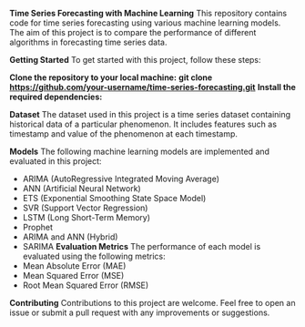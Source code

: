 **Time Series Forecasting with Machine Learning**
This repository contains code for time series forecasting using various machine learning models. The aim of this project is to compare the performance of different algorithms in forecasting time series data.

**Getting Started**
To get started with this project, follow these steps:

**Clone the repository to your local machine:**
      **git clone https://github.com/your-username/time-series-forecasting.git**
**Install the required dependencies:**

**Dataset**
The dataset used in this project is a time series dataset containing historical data of a particular phenomenon. It includes features such as timestamp and value of the phenomenon at each timestamp.

**Models**
The following machine learning models are implemented and evaluated in this project:

  - ARIMA (AutoRegressive Integrated Moving Average)
  - ANN (Artificial Neural Network)
  - ETS (Exponential Smoothing State Space Model)
  - SVR (Support Vector Regression)
  - LSTM (Long Short-Term Memory)
  - Prophet
  - ARIMA and ANN (Hybrid)
  - SARIMA
**Evaluation Metrics**
The performance of each model is evaluated using the following metrics:
  - Mean Absolute Error (MAE)
  - Mean Squared Error (MSE)
  - Root Mean Squared Error (RMSE)

**Contributing**
Contributions to this project are welcome. Feel free to open an issue or submit a pull request with any improvements or suggestions.
